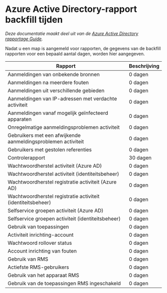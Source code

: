 <properties
   pageTitle="Azure Active Directory rapport backfill tijden | Microsoft Azure"
   description="Hoe lang die het duurt voordat vorige rapportage welke gebeurtenissen worden weergegeven in het telefoonboek van uw Azure AD"
   services="active-directory"
   documentationCenter=""
   authors="dhanyahk"
   manager="stevepo"
   editor=""/>

<tags
   ms.service="active-directory"
   ms.devlang="na"
   ms.topic="article"
   ms.tgt_pltfrm="na"
   ms.workload="identity"
   ms.date="03/07/2016"
   ms.author="dhanyahk"/>

# <a name="azure-active-directory-report-backfill-times"></a>Azure Active Directory-rapport backfill tijden

*Deze documentatie maakt deel uit van de [Azure Active Directory rapportage Guide](active-directory-reporting-guide.md).*

Nadat u een map is aangemeld voor rapporten, de gegevens van de backfill rapporten voor een bepaald aantal dagen, worden hier aangegeven.

Rapport                                                  | Beschrijving
------------------------------------------------------- | -----------
Aanmeldingen van onbekende bronnen                           | 0 dagen
Aanmeldingen na meerdere fouten                        | 0 dagen
Aanmeldingen uit verschillende gebieden                      | 0 dagen
Aanmeldingen van IP-adressen met verdachte activiteit     | 0 dagen
Aanmeldingen vanaf mogelijk geïnfecteerd apparaten                 | 0 dagen
Onregelmatige aanmeldingsproblemen activiteit                              | 0 dagen
Gebruikers met een afwijkende aanmeldingsproblemen activiteit                   | 0 dagen
Gebruikers met gestolen referenties                           | 0 dagen
Controlerapport                                            | 30 dagen
Wachtwoordherstel activiteit (Azure AD)                      | 0 dagen
Wachtwoordherstel activiteit (identiteitsbeheer)              | 0 dagen
Wachtwoordherstel registratie activiteit (Azure AD)         | 0 dagen
Wachtwoordherstel registratie activiteit (identiteitsbeheer) | 0 dagen
Selfservice groepen activiteit (Azure AD)                 | 0 dagen
Selfservice groepen activiteit (identiteitsbeheer)         | 0 dagen
Gebruik van toepassingen                                       | 0 dagen
Activiteit inrichting-account                           | 0 dagen
Wachtwoord rollover status                                | 0 dagen
Account inrichting van fouten                             | 0 dagen
Gebruik van RMS                                               | 0 dagen
Actiefste RMS-gebruikers                                   | 0 dagen
Gebruik van het apparaat RMS                                        | 0 dagen
Gebruik van de toepassingen RMS ingeschakeld                           | 0 dagen
